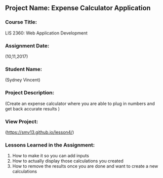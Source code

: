 ## Project Name:  Expense Calculator Application

### Course Title:
LIS 2360:  Web Application Development

### Assignment Date:  
(10,11,2017)

### Student Name:  
(Sydney Vincent)

### Project Description:
(Create an expense calculator where you are able to plug in numbers and get back accurate results )

### View Project:
(https://smv13.github.io/lesson4/)

### Lessons Learned in the Assignment:
1. How to make it so you can add inputs
2. How to actually display those calculations you created
3. How to remove the results once you are done and want to create a new calculations
